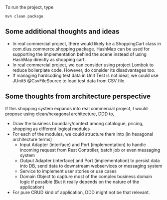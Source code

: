 To run the project, type

```
mvn clean package
```

Some additional thoughts and ideas
----------------------------------

- In real commercial project, there would likely be a ShoppingCart class in com.dius.commerce.shopping package. HashMap can be used for supporting the implementation behind the scene instead of using HashMap directly as shopping cart.
- In real commercial project, we can consider using project Lombok to reduce boilerplate code. However, do consider its disadvantages too.
- If managing hardcoding test data in Unit Test is not ideal, we could use JUnit5 @CsvFileSource to load test data from CSV file.
   
Some thoughts from architecture perspective
-------------------------------------------
If this shopping system expands into real commercial project, I would propose using clean/hexagonal architecture, DDD to,
- Draw the business boundary/context among catalogue, pricing, shopping as different logical modules
- For each of the modules, we could structure them into (in hexagonal architecture terms)
  - Input Adapter (interface) and Port (implementation) to handle incoming request from Rest Controller, batch job or even messaging system
  - Output Adapter (interface) and Port (implementation) to persist data into DB, send data to downstream webservices or messaging system 
  - Service to implement user stories or use cases
  - Domain Object to capture most of the complex business domain logic if possible (But it really depends on the nature of the application)
- For pure CRUD kind of application, DDD might not be that relevant.
